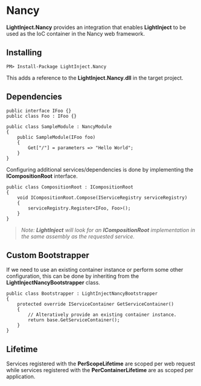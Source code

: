 # Nancy #

**LightInject.Nancy** provides an integration that enables **LightInject** to be used as the IoC container in the Nancy web framework.

## Installing ##

<div class="nuget-badge" >
   <p>
         <code>PM&gt; Install-Package LightInject.Nancy </code>
   </p>
</div>

This adds a reference to the **LightInject.Nancy.dll** in the target project.


## Dependencies ##



	public interface IFoo {}
	public class Foo : IFoo {}

	public class SampleModule : NancyModule
	{
		public SampleModule(IFoo foo)
		{
			Get["/"] = parameters => "Hello World";
		}
	}


Configuring additional services/dependencies is done by implementing the **ICompositionRoot** interface.

    public class CompositionRoot : ICompositionRoot
    {
        void ICompositionRoot.Compose(IServiceRegistry serviceRegistry)
        {
            serviceRegistry.Register<IFoo, Foo>();
        }
    }


> *Note: **LightInject** will look for an **ICompositionRoot** implementation in the same assembly as the requested service.*

## Custom Bootstrapper ##

If we need to use an existing container instance or perform some other configuration, this can be done by inheriting from the **LightInjectNancyBootstrapper** class. 

    public class Bootstrapper : LightInjectNancyBootstrapper
    {
        protected override IServiceContainer GetServiceContainer()
        {
            // Alteratively provide an existing container instance.
            return base.GetServiceContainer();
        }
    }

## Lifetime ##

Services registered with the **PerScopeLifetime** are scoped per web request while services registered with the **PerContainerLifetime** are as scoped per application. 

